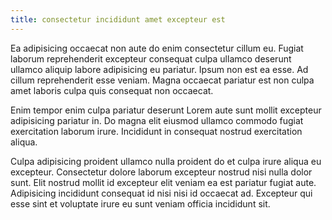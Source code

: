 ```yaml
---
title: consectetur incididunt amet excepteur est
---
```


Ea adipisicing occaecat non aute do enim consectetur cillum eu. Fugiat laborum reprehenderit excepteur consequat culpa ullamco deserunt ullamco aliquip labore adipisicing eu pariatur. Ipsum non est ea esse. Ad cillum reprehenderit esse veniam. Magna occaecat pariatur est non culpa amet laboris culpa quis consequat non occaecat.

Enim tempor enim culpa pariatur deserunt Lorem aute sunt mollit excepteur adipisicing pariatur in. Do magna elit eiusmod ullamco commodo fugiat exercitation laborum irure. Incididunt in consequat nostrud exercitation aliqua.

Culpa adipisicing proident ullamco nulla proident do et culpa irure aliqua eu excepteur. Consectetur dolore laborum excepteur nostrud nisi nulla dolor sunt. Elit nostrud mollit id excepteur elit veniam ea est pariatur fugiat aute. Adipisicing incididunt consequat id nisi nisi id occaecat ad. Excepteur qui esse sint et voluptate irure eu sunt veniam officia incididunt sit.
